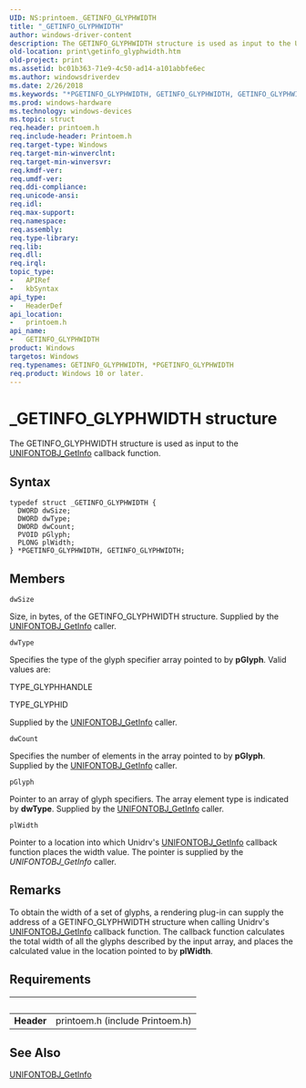 ```yaml
---
UID: NS:printoem._GETINFO_GLYPHWIDTH
title: "_GETINFO_GLYPHWIDTH"
author: windows-driver-content
description: The GETINFO_GLYPHWIDTH structure is used as input to the UNIFONTOBJ_GetInfo callback function.
old-location: print\getinfo_glyphwidth.htm
old-project: print
ms.assetid: bc01b363-71e9-4c50-ad14-a101abbfe6ec
ms.author: windowsdriverdev
ms.date: 2/26/2018
ms.keywords: "*PGETINFO_GLYPHWIDTH, GETINFO_GLYPHWIDTH, GETINFO_GLYPHWIDTH structure [Print Devices], PGETINFO_GLYPHWIDTH, PGETINFO_GLYPHWIDTH structure pointer [Print Devices], _GETINFO_GLYPHWIDTH, print.getinfo_glyphwidth, print_unidrv-pscript_rendering_d4e07803-7342-4550-90fd-1ee8669934f0.xml, printoem/GETINFO_GLYPHWIDTH, printoem/PGETINFO_GLYPHWIDTH"
ms.prod: windows-hardware
ms.technology: windows-devices
ms.topic: struct
req.header: printoem.h
req.include-header: Printoem.h
req.target-type: Windows
req.target-min-winverclnt: 
req.target-min-winversvr: 
req.kmdf-ver: 
req.umdf-ver: 
req.ddi-compliance: 
req.unicode-ansi: 
req.idl: 
req.max-support: 
req.namespace: 
req.assembly: 
req.type-library: 
req.lib: 
req.dll: 
req.irql: 
topic_type:
-	APIRef
-	kbSyntax
api_type:
-	HeaderDef
api_location:
-	printoem.h
api_name:
-	GETINFO_GLYPHWIDTH
product: Windows
targetos: Windows
req.typenames: GETINFO_GLYPHWIDTH, *PGETINFO_GLYPHWIDTH
req.product: Windows 10 or later.
---
```


# _GETINFO_GLYPHWIDTH structure
The GETINFO_GLYPHWIDTH structure is used as input to the <a href="https://msdn.microsoft.com/library/windows/hardware/ff563594">UNIFONTOBJ_GetInfo</a> callback function.

## Syntax
```
typedef struct _GETINFO_GLYPHWIDTH {
  DWORD dwSize;
  DWORD dwType;
  DWORD dwCount;
  PVOID pGlyph;
  PLONG plWidth;
} *PGETINFO_GLYPHWIDTH, GETINFO_GLYPHWIDTH;
```

## Members


`dwSize`

Size, in bytes, of the GETINFO_GLYPHWIDTH structure. Supplied by the <a href="https://msdn.microsoft.com/library/windows/hardware/ff563594">UNIFONTOBJ_GetInfo</a> caller.

`dwType`

Specifies the type of the glyph specifier array pointed to by <b>pGlyph</b>. Valid values are:

TYPE_GLYPHHANDLE

TYPE_GLYPHID

Supplied by the <a href="https://msdn.microsoft.com/library/windows/hardware/ff563594">UNIFONTOBJ_GetInfo</a> caller.

`dwCount`

Specifies the number of elements in the array pointed to by <b>pGlyph</b>. Supplied by the <a href="https://msdn.microsoft.com/library/windows/hardware/ff563594">UNIFONTOBJ_GetInfo</a> caller.

`pGlyph`

Pointer to an array of glyph specifiers. The array element type is indicated by <b>dwType</b>. Supplied by the <a href="https://msdn.microsoft.com/library/windows/hardware/ff563594">UNIFONTOBJ_GetInfo</a> caller.

`plWidth`

Pointer to a location into which Unidrv's <a href="https://msdn.microsoft.com/library/windows/hardware/ff563594">UNIFONTOBJ_GetInfo</a> callback function places the width value. The pointer is supplied by the <i>UNIFONTOBJ_GetInfo</i> caller.

## Remarks
To obtain the width of a set of glyphs, a rendering plug-in can supply the address of a GETINFO_GLYPHWIDTH structure when calling Unidrv's <a href="https://msdn.microsoft.com/library/windows/hardware/ff563594">UNIFONTOBJ_GetInfo</a> callback function. The callback function calculates the total width of all the glyphs described by the input array, and places the calculated value in the location pointed to by <b>plWidth</b>.

## Requirements
| &nbsp; | &nbsp; |
| ---- |:---- |
| **Header** | printoem.h (include Printoem.h) |

## See Also

<a href="https://msdn.microsoft.com/library/windows/hardware/ff563594">UNIFONTOBJ_GetInfo</a>